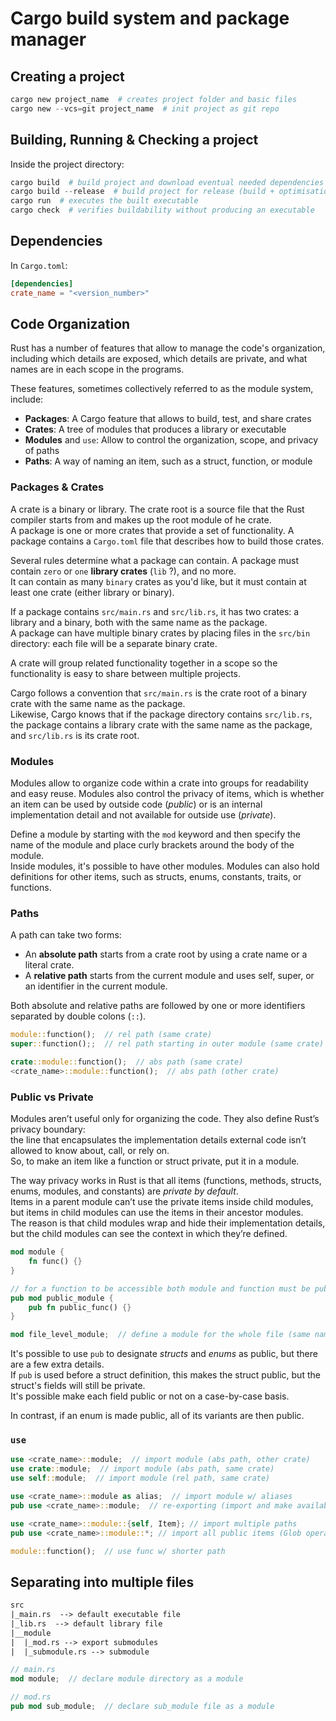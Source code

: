 # Cargo build system and package manager

## Creating a project

```ps1 linenums="1"
cargo new project_name  # creates project folder and basic files
cargo new --vcs=git project_name  # init project as git repo
```

## Building, Running & Checking a project

Inside the project directory:

```ps1 linenums="1"
cargo build  # build project and download eventual needed dependencies
cargo build --release  # build project for release (build + optimisations)
cargo run  # executes the built executable
cargo check  # verifies buildability without producing an executable
```

## Dependencies

In `Cargo.toml`:

```toml linenums="1"
[dependencies]
crate_name = "<version_number>"
```

## Code Organization

Rust has a number of features that allow to manage the code's organization, including which details are exposed, which details are private, and what names are in each scope in the programs.

These features, sometimes collectively referred to as the module system, include:

- **Packages**: A Cargo feature that allows to build, test, and share crates
- **Crates**: A tree of modules that produces a library or executable
- **Modules** and `use`: Allow to control the organization, scope, and privacy of paths
- **Paths**: A way of naming an item, such as a struct, function, or module

### Packages & Crates

A crate is a binary or library. The crate root is a source file that the Rust compiler starts from and makes up the root module of he crate.  
A package is one or more crates that provide a set of functionality. A package contains a `Cargo.toml` file that describes how to build those crates.

Several rules determine what a package can contain. A package must contain `zero` or `one` **library crates** (`lib` ?), and no more.  
It can contain as many `binary` crates as you'd like, but it must contain at least one crate (either library or binary).

If a package contains `src/main.rs` and `src/lib.rs`, it has two crates: a library and a binary, both with the same name as the package.  
A package can have multiple binary crates by placing files in the `src/bin` directory: each file will be a separate binary crate.

A crate will group related functionality together in a scope so the functionality is easy to share between multiple projects.

Cargo follows a convention that `src/main.rs` is the crate root of a binary crate with the same name as the package.  
Likewise, Cargo knows that if the package directory contains `src/lib.rs`, the package contains a library crate with the same name as the package, and `src/lib.rs` is its crate root.

### Modules

Modules allow to organize code within a crate into groups for readability and easy reuse. Modules also control the privacy of items, which is whether an item can be used by outside code (*public*) or is an internal implementation detail and not available for outside use (*private*).

Define a module by starting with the `mod` keyword and then specify the name of the module and place curly brackets around the body of the module.  
Inside modules, it's possible to have other modules. Modules can also hold definitions for other items, such as structs, enums, constants, traits, or functions.

### Paths

A path can take two forms:

- An **absolute path** starts from a crate root by using a crate name or a literal crate.
- A **relative path** starts from the current module and uses self, super, or an identifier in the current module.

Both absolute and relative paths are followed by one or more identifiers separated by double colons (`::`).

```rs linenums="1"
module::function();  // rel path (same crate)
super::function();;  // rel path starting in outer module (same crate)

crate::module::function();  // abs path (same crate)
<crate_name>::module::function();  // abs path (other crate)
```

### Public vs Private

Modules aren’t useful only for organizing the code. They also define Rust’s privacy boundary:  
the line that encapsulates the implementation details external code isn’t allowed to know about, call, or rely on.  
So, to make an item like a function or struct private, put it in a module.

The way privacy works in Rust is that all items (functions, methods, structs, enums, modules, and constants) are *private by default*.  
Items in a parent module can’t use the private items inside child modules, but items in child modules can use the items in their ancestor modules.  
The reason is that child modules wrap and hide their implementation details, but the child modules can see the context in which they’re defined.

```rs linenums="1"
mod module {
    fn func() {}
}

// for a function to be accessible both module and function must be public
pub mod public_module {
    pub fn public_func() {}
}

mod file_level_module;  // define a module for the whole file (same name as file)
```

It's possible to use `pub` to designate *structs* and *enums* as public, but there are a few extra details.  
If `pub` is used before a struct definition, this makes the struct public, but the struct's fields will still be private.  
It's possible make each field public or not on a case-by-case basis.

In contrast, if an enum is made public, all of its variants are then public.

### `use`

```rs linenums="1"
use <crate_name>::module;  // import module (abs path, other crate)
use crate::module;  // import module (abs path, same crate)
use self::module;  // import module (rel path, same crate)

use <crate_name>::module as alias;  // import module w/ aliases
pub use <crate_name>::module;  // re-exporting (import and make available to others)

use <crate_name>::module::{self, Item}; // import multiple paths
pub use <crate_name>::module::*; // import all public items (Glob operator)

module::function();  // use func w/ shorter path
```

## Separating into multiple files

```txt linenums="1"
src
|_main.rs  --> default executable file
|_lib.rs  --> default library file
|__module
|  |_mod.rs --> export submodules
|  |_submodule.rs --> submodule
```

```rs linenums="1"
// main.rs
mod module;  // declare module directory as a module

// mod.rs
pub mod sub_module;  // declare sub_module file as a module
```
